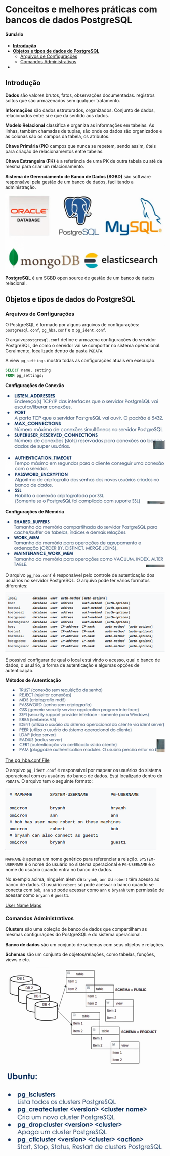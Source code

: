 # Conceitos e melhores práticas com bancos de dados PostgreSQL

#### Sumário

- **[Introdução](#1)**
- **[Objetos e tipos de dados do PostgreSQL](#2)**
  - [Arquivos de Configurações](#2.1)
  - [Comandos Administrativos](#2.2)
- 

## Introdução <a name="1"></a>

**Dados** são valores brutos, fatos, observações documentadas. registros soltos que são armazenados sem qualquer tratamento.

**Informações** são dados estruturados, organizados. Conjunto de dados, relacionados entre si e que dá sentido aos dados.

**Modelo Relacional** classifica e organiza as informações em tabelas. As linhas, também chamadas de tuplas, são onde os dados são organizados e as colunas são os campos da tabela, os atributos.

**Chave Primária (PK)** campos que nunca se repetem, sendo assim, úteis para criação de relacionamentos entre tabelas.

**Chave Estrangeira (FK)** é a referência de uma PK de outra tabela ou até da mesma para criar um relacionamento.

**Sistema de Gerenciamento de Banco de Dados (SGBD)** são software responsável pela gestão de um banco de dados, facilitando a administração.

<img src="../attachments/image-20210311164153462.png" alt="image-20210311164153462" style="zoom:80%;" />

**PostgreSQL** é um SGBD open source de gestão de um banco de dados relacional.

## Objetos e tipos de dados do PostgreSQL <a name="2"></a>

### Arquivos de Configurações <a name="2.1"></a>

O PostgreSQL é formado por alguns arquivos de configurações: `postgresql.conf`, `pg_hba.conf` e o `pg_ident.conf`.

O arquivo`postgresql.conf` define e armazena configurações do servidor PostgreSQL, de como o servidor vai se comportar no sistema operacional. Geralmente, localizado dentro da pasta `PGDATA`.

A view `pg_settings` mostra todas as configurações atuais em execução.

```sql
SELECT name, setting
FROM pg_settings;
```

**Configurações de Conexão**

![image-20210311173237154](../attachments/image-20210311173237154.png)

![image-20210311173323063](../attachments/image-20210311173323063.png)

**Configurações de Memória**

![image-20210311173611698](../attachments/image-20210311173611698.png)

O arquivo `pg_hba.conf` é responsável pelo controle de autenticação dos usuários no servidor PostgreSQL. O arquivo pode ter vários formatos diferentes:

![image-20210311174354451](../attachments/image-20210311174354451.png)

É possível configurar de qual o local está vindo o acesso, qual o banco de dados, o usuário, a forma de autenticação e algumas opções de autenticação.

**Métodos de Autenticação**

![image-20210311175653459](../attachments/image-20210311175653459.png)

[The pg_hba.conf File](https://www.postgresql.org/docs/current/auth-pg-hba-conf.html)

O arquivo `pg_ident.conf` é responsável por mapear os usuários do sistema operacional com os usuários do banco de dados. Está localizado dentro do `PGDATA`. O arquivo tem o seguinte formato:

![image-20210311181015081](../attachments/image-20210311181015081.png)

`MAPNAME` é apenas um nome genérico para referenciar a relação. `SYSTEM-USERNAME` é o nome do usuário no sistema operacional e `PG-USERNAME` é o nome do usuário quando entra no banco de dados.

No exemplo acima, ninguém alem de  `bryanh`, `ann` ou `robert`  têm acesso ao banco de dados. O usuário `robert` só pode acessar o banco quando se conecta com `bob`, `ann` só pode acessar como `ann` e `bryanh` tem permissão de acessar como `bryanh` e `guest1`.

[User Name Maps](https://www.postgresql.org/docs/current/auth-username-maps.html)

### Comandos Administrativos <a name="2.2"></a>

**Clusters** são uma coleção de banco de dados que compartilham as mesmas configurações do PostgreSQL e do sistema operacional.

**Banco de dados** são um conjunto de schemas com seus objetos e relações.

**Schemas** são um conjunto de objetos/relações, como tabelas, funções, views e etc.

![image-20210311182216200](../attachments/image-20210311182216200.png)

![image-20210311181612708](../attachments/image-20210311181612708.png)